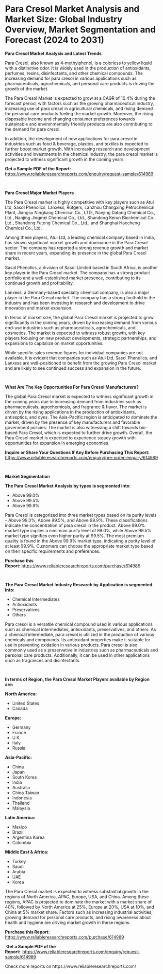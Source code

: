 <p><h1>Para Cresol Market Analysis and Market Size: Global Industry Overview, Market Segmentation and Forecast (2024 to 2031)</h1></p><p><strong>Para Cresol Market Analysis and Latest Trends</strong></p>
<p><p>Para Cresol, also known as 4-methylphenol, is a colorless to yellow liquid with a distinctive odor. It is widely used in the production of antioxidants, perfumes, resins, disinfectants, and other chemical compounds. The increasing demand for para cresol in various applications such as pharmaceuticals, agrochemicals, and personal care products is driving the growth of the market.</p><p>The Para Cresol Market is expected to grow at a CAGR of 10.4% during the forecast period, with factors such as the growing pharmaceutical industry, increasing use of para cresol in agricultural chemicals, and rising demand for personal care products fueling the market growth. Moreover, the rising disposable income and changing consumer preferences towards sustainable and environmentally friendly products are also contributing to the demand for para cresol.</p><p>In addition, the development of new applications for para cresol in industries such as food & beverage, plastics, and textiles is expected to further boost market growth. With increasing research and development activities and investments in the chemical industry, the para cresol market is projected to witness significant growth in the coming years.</p></p>
<p><strong>Get a Sample PDF of the Report:&nbsp;</strong> <a href="https://www.reliableresearchreports.com/enquiry/request-sample/614989">https://www.reliableresearchreports.com/enquiry/request-sample/614989</a></p>
<p>&nbsp;</p>
<p><strong>Para Cresol Major Market Players</strong></p>
<p><p>The Para Cresol market is highly competitive with key players such as Atul Ltd, Sasol Phenolics, Lanxess, Rütgers, Lanzhou Changxing Petrochemical Plant, Jiangsu Ningkang Chemical Co., LTD., Nanjing Datang Chemical Co., Ltd., Nanjing Jingmei Chemical Co., Ltd., Shandong Kerun Biochemical Co., Ltd., Shandong Futong Chemical Co., Ltd., and Shanghai Haocheng Chemical Co., Ltd.</p><p>Among these players, Atul Ltd, a leading chemical company based in India, has shown significant market growth and dominance in the Para Cresol sector. The company has reported a strong revenue growth and market share in recent years, expanding its presence in the global Para Cresol market.</p><p>Sasol Phenolics, a division of Sasol Limited based in South Africa, is another key player in the Para Cresol market. The company has a strong product portfolio and a well-established market presence, contributing to its continued growth and profitability.</p><p>Lanxess, a Germany-based specialty chemical company, is also a major player in the Para Cresol market. The company has a strong foothold in the industry and has been investing in research and development to drive innovation and market expansion.</p><p>In terms of market size, the global Para Cresol market is projected to grow significantly in the coming years, driven by increasing demand from various end-use industries such as pharmaceuticals, agrochemicals, and cosmetics. The market is expected to witness robust growth, with key players focusing on new product developments, strategic partnerships, and expansions to capitalize on market opportunities. </p><p>While specific sales revenue figures for individual companies are not available, it is evident that companies such as Atul Ltd, Sasol Phenolics, and Lanxess are well-positioned to benefit from the growing Para Cresol market and are likely to see continued success and expansion in the future.</p></p>
<p>&nbsp;</p>
<p><strong>What Are The Key Opportunities For Para Cresol Manufacturers?</strong></p>
<p><p>The global Para Cresol market is expected to witness significant growth in the coming years due to increasing demand from industries such as pharmaceuticals, agrochemicals, and fragrance & flavor. The market is driven by the rising applications in the production of antioxidants, antiseptics, and dyes. The Asia-Pacific region is anticipated to dominate the market, driven by the presence of key manufacturers and favorable government policies. The market is also witnessing a shift towards bio-based Para Cresol, which is expected to further drive growth. Overall, the Para Cresol market is expected to experience steady growth with opportunities for expansion in emerging economies.</p></p>
<p><strong>Inquire or Share Your Questions If Any Before Purchasing This Report:</strong> <a href="https://www.reliableresearchreports.com/enquiry/pre-order-enquiry/614989">https://www.reliableresearchreports.com/enquiry/pre-order-enquiry/614989</a></p>
<p>&nbsp;</p>
<p><strong>Market Segmentation</strong></p>
<p><strong>The Para Cresol Market Analysis by types is segmented into:</strong></p>
<p><ul><li>Above 99.0%</li><li>Above 99.5%</li><li>Above 99.9%</li></ul></p>
<p><p>Para Cresol is categorized into three market types based on its purity levels - Above 99.0%, Above 99.5%, and Above 99.9%. These classifications indicate the concentration of para cresol in the product. Above 99.0% market type implies a minimum purity level of 99.0%, while Above 99.5% market type signifies even higher purity at 99.5%. The most premium quality is found in the Above 99.9% market type, indicating a purity level of at least 99.9%. Customers can choose the appropriate market type based on their specific requirements and preferences.</p></p>
<p><strong>Purchase this Report:&nbsp;</strong><a href="https://www.reliableresearchreports.com/purchase/614989">https://www.reliableresearchreports.com/purchase/614989</a></p>
<p>&nbsp;</p>
<p><strong>The Para Cresol Market Industry Research by Application is segmented into:</strong></p>
<p><ul><li>Chemical Intermediates</li><li>Antioxidants</li><li>Preservatives</li><li>Others</li></ul></p>
<p><p>Para cresol is a versatile chemical compound used in various applications such as chemical intermediates, antioxidants, preservatives, and others. As a chemical intermediate, para cresol is utilized in the production of various chemicals and compounds. Its antioxidant properties make it suitable for use in preventing oxidation in various products. Para cresol is also commonly used as a preservative in industries such as pharmaceuticals and personal care products. Additionally, it can be used in other applications such as fragrances and disinfectants.</p></p>
<p>&nbsp;</p>
<p><strong>In terms of Region, the Para Cresol Market Players available by Region are:</strong></p>
<p>
    <p> <strong> North America: </strong>
        <ul>
            <li>United States</li>
            <li>Canada</li>
        </ul>
        </p> 
    <p> <strong> Europe: </strong>
        <ul>
            <li>Germany</li>
            <li>France</li>
            <li>U.K.</li>
            <li>Italy</li>
            <li>Russia</li>
        </ul>
        </p> 
    <p> <strong> Asia-Pacific: </strong>
        <ul>
            <li>China</li>
            <li>Japan</li>
            <li>South Korea</li>
            <li>India</li>
            <li>Australia</li>
            <li>China Taiwan</li>
            <li>Indonesia</li>
            <li>Thailand</li>
            <li>Malaysia</li>
        </ul>
        </p> 
    <p> <strong> Latin America: </strong>
        <ul>
            <li>Mexico</li>
            <li>Brazil</li>
            <li>Argentina Korea</li>
            <li>Colombia</li>
        </ul>
        </p> 
    <p> <strong> Middle East & Africa: </strong>
        <ul>
            <li>Turkey</li>
            <li>Saudi</li>
            <li>Arabia</li>
            <li>UAE</li>
            <li>Korea</li>
        </ul>
    </p>
    </p>
<p><p>The Para Cresol market is expected to witness substantial growth in the regions of North America, APAC, Europe, USA, and China. Among these regions, APAC is projected to dominate the market with a market share of 40%, followed by North America at 25%, Europe at 20%, USA at 10%, and China at 5% market share. Factors such as increasing industrial activities, growing demand for personal care products, and rising awareness about health and hygiene are driving market growth in these regions.</p></p>
<p><strong>Purchase this Report: </strong><a href="https://www.reliableresearchreports.com/purchase/614989">https://www.reliableresearchreports.com/purchase/614989</a></p>
<p>&nbsp;<strong>Get a Sample PDF of the Report:&nbsp;&nbsp;</strong><a href="https://www.reliableresearchreports.com/enquiry/request-sample/614989">https://www.reliableresearchreports.com/enquiry/request-sample/614989</a></p>
<p><strong></strong></p>
<p>Check more reports on https://www.reliableresearchreports.com/</p>